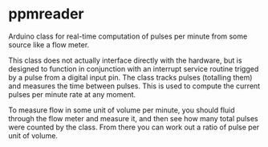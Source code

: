 # ppmreader
Arduino class for real-time computation of pulses per minute from some source like a flow meter.

This class does not actually interface directly with the hardware, but is designed to function in conjunction with an interrupt service routine trigged by a pulse from a digital input pin. The class tracks pulses (totalling them) and measures the time between pulses. This is used to compute the current pulses per minute rate at any moment.

To measure flow in some unit of volume per minute, you should fluid through the flow meter and measure it, and then see how many total pulses were counted by the class.  From there you can work out a ratio of pulse per unit of volume.
